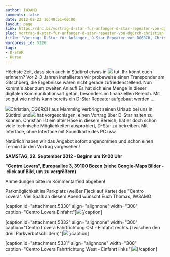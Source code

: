 ```yaml
---
author: IW3AMQ
comments: false
date: 2012-08-22 16:40:51+00:00
layout: page
link: https://drc.bz/vortrag-d-star-fur-anfanger-d-star-repeater-von-dg6rch-christian/
slug: vortrag-d-star-fur-anfanger-d-star-repeater-von-dg6rch-christian
title: 'Vortrag: D-Star für Anfänger, D-Star Repeater von DG6RCH, Christian'
wordpress_id: 5326
tags:
- D-STAR
- Kurse
---
```


Höchste Zeit, dass sich auch in Südtirol etwas in [![](https://drc.bz/wp-content/uploads/2012/08/Dstar-logo.jpg)](https://drc.bz/wp-content/uploads/2012/08/Dstar-logo.jpg) tut. Ihr könnt euch erinnern? Vor 2-3 Jahren installierten wir probeweise einen Transponder am Gitschberg, die Ergebnisse waren nicht gerade zufriedenstellend. Nun kommt's aber zum zweiten Anlauf! Es hat sich eine Menge in dieser digitalen Kommunikationsart getan, besonders im finanziellen Bereich. Mit so gut wie nichts kann bereits ein D-Star Repeater aufgebaut werden ...

[![](https://drc.bz/wp-content/uploads/2012/08/DG6RCH.jpg)](https://drc.bz/wp-content/uploads/2012/08/DG6RCH.jpg)Christian, DG6RCH aus Mamming verbringt seinen Urlaub bei uns in Südtirol und[![](https://drc.bz/wp-content/uploads/2012/08/D-Star-Platine-150x150.jpg)](https://drc.bz/wp-content/uploads/2012/08/D-Star-Platine.jpg) hat vorgeschlagen, einen Vortrag über D-Star halten zu können. Christian ist ein alter Hase in diesem Bereich, hat er doch schon viele technische Möglichkeiten ausprobiert, D-Star zu betreiben. Mit Interface, ohne Interface mit Soundkarte des PC usw.

Natürlich haben wir das Angebot sofort angenommen und schon einen Termin für den Vortrag vorgesehen!






**SAMSTAG, 29. September 2012 - Beginn um 19:00 Uhr**




**"Centro Lovera", Europaallee 3, 39100 Bozen
(siehe Google-Maps Bilder - click auf Bild, um zu vergrößern)**


Anmeldungen bitte im Kommentarfeld abgeben!

Parkmöglichkeit im Parkplatz (weißer Fleck auf Karte) des "Centro Lovera". Viel Spaß an diesem Abend wünscht Euch Thomas, IW3AMQ

[caption id="attachment_5330" align="alignnone" width="300" caption="Centro Lovera Einfahrt"][![](https://drc.bz/wp-content/uploads/2012/08/Centro-Lovera-Einfahrt-zwischen-den-drei-Parkverbotschildern-300x203.jpg)](https://drc.bz/wp-content/uploads/2012/08/Centro-Lovera-Einfahrt-zwischen-den-drei-Parkverbotschildern.jpg)[/caption]

[caption id="attachment_5332" align="alignnone" width="300" caption="Centro Lovera Fahrtrichtung Ost - Einfahrt rechts (zwischen den drei! Parkverbotschildern)"][![](https://drc.bz/wp-content/uploads/2012/08/Centro-Lovera-Einfahrt-rechts-Fahrtrichtung-Ost-300x283.jpg)](https://drc.bz/wp-content/uploads/2012/08/Centro-Lovera-Einfahrt-rechts-Fahrtrichtung-Ost.jpg)[/caption]

[caption id="attachment_5331" align="alignnone" width="300" caption="Centro Lovera Fahrtrichtung West - Einfahrt links"][![](https://drc.bz/wp-content/uploads/2012/08/Centro-Lovera-Einfahrt-links-Fahrtrichtung-West-300x290.jpg)](https://drc.bz/wp-content/uploads/2012/08/Centro-Lovera-Einfahrt-links-Fahrtrichtung-West.jpg)[/caption]
